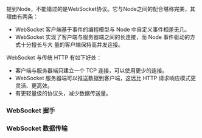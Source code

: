 提到Node，不能错过的是WebSocket协议。它与Node之间的配合堪称完美，其理由有两条：

- WebSocket 客户端基于事件的编程模型与 Node 中自定义事件相差无几。 
- WebSocket 实现了客户端与服务器端之间的长连接，而 Node 事件驱动的方式十分擅长与大 量的客户端保持高并发连接。

WebSocket 与传统 HTTP 有如下好处：

- 客户端与服务器端只建立一个 TCP 连接，可以使用更少的连接。 
- WebSocket 服务器端可以推送数据到客户端，这远比 HTTP 请求响应模式更灵活、更高效。 
- 有更轻量级的协议头，减少数据传送量。

### WebSocket 握手

### WebSocket 数据传输